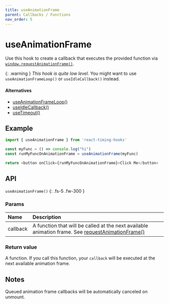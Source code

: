 ```yaml
---
title: useAnimationFrame
parent: Callbacks / Functions
nav_order: 5
---
```


# useAnimationFrame

Use this hook to create a callback that executes the provided function via [`window.requestAnimationFrame()`][raf-mdn].

{: .warning }
_This hook is quite low level._ You might want to use `useAnimationFrameLoop()` or `useIdleCallback()` instead.

#### Alternatives

- [useAnimationFrameLoop()](/react-timing-hooks/loops-and-intervals/useAnimationFrameLoop.html)
- [useIdleCallback()](/react-timing-hooks/callbacks/useIdleCallback.html)
- [useTimeout()](/react-timing-hooks/callbacks/useTimeout.html)

## Example

```javascript
import { useAnimationFrame } from 'react-timing-hooks'

const myFunc = () => console.log("hi")
const runMyFuncOnAnimationFrame = useAnimationFrame(myFunc)

return <button onClick={runMyFuncOnAnimationFrame}>Click Me</button>
```

## API

`useAnimationFrame()`
{: .fs-5 .fw-300 }

### Params

| Name             | Description                                                                                                                                                                        |
|:-----------------|:-----------------------------------------------------------------------------------------------------------------------------------------------------------------------------------|
| callback         | A function that will be called at the next available animation frame. See [requestAnimationFrame()](https://developer.mozilla.org/en-US/docs/Web/API/window/requestAnimationFrame) |

### Return value

A function. If you call this function, your `callback` will be executed at the next available animation frame.

## Notes

Queued animation frame callbacks will be automatically canceled on unmount.

[raf-mdn]: https://developer.mozilla.org/en-US/docs/Web/API/window/requestAnimationFrame
